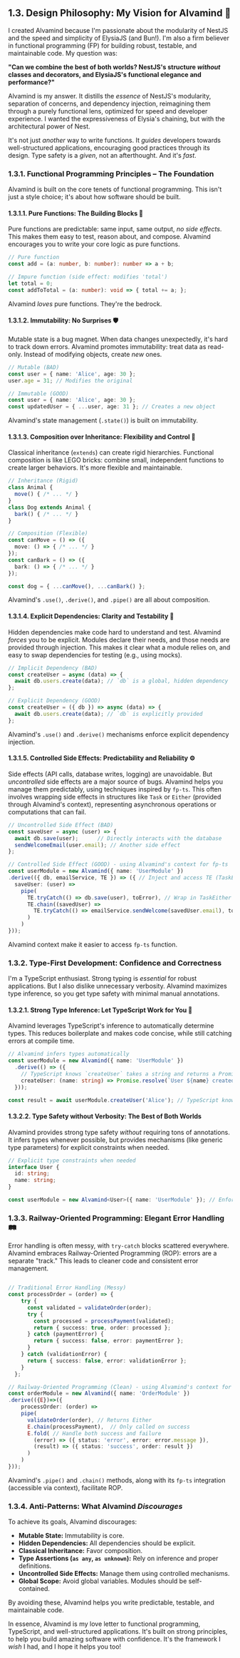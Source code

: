 ## 1.3. Design Philosophy: My Vision for Alvamind 🧠

I created Alvamind because I'm passionate about the modularity of NestJS and the speed and simplicity of ElysiaJS (and Bun!). I'm also a firm believer in functional programming (FP) for building robust, testable, and maintainable code. My question was:

**"Can we combine the best of both worlds?  NestJS's structure *without* classes and decorators, and ElysiaJS's functional elegance and performance?"**

Alvamind is my answer. It distills the *essence* of NestJS's modularity, separation of concerns, and dependency injection, reimagining them through a purely functional lens, optimized for speed and developer experience. I wanted the expressiveness of Elysia's chaining, but with the architectural power of Nest.

It's not just *another* way to write functions. It *guides* developers towards well-structured applications, encouraging good practices through its design. Type safety is a *given*, not an afterthought. And it's *fast*.

### 1.3.1. Functional Programming Principles – The Foundation

Alvamind is built on the core tenets of functional programming. This isn't just a style choice; it's about how software should be built.

#### 1.3.1.1. Pure Functions: The Building Blocks 🧱

Pure functions are predictable: same input, same output, *no side effects*. This makes them easy to test, reason about, and compose. Alvamind encourages you to write your core logic as pure functions.

```typescript
// Pure function
const add = (a: number, b: number): number => a + b;

// Impure function (side effect: modifies 'total')
let total = 0;
const addToTotal = (a: number): void => { total += a; };
```

Alvamind *loves* pure functions. They're the bedrock.

#### 1.3.1.2. Immutability: No Surprises 🛡️

Mutable state is a bug magnet. When data changes unexpectedly, it's hard to track down errors. Alvamind promotes immutability: treat data as read-only. Instead of modifying objects, create *new* ones.

```typescript
// Mutable (BAD)
const user = { name: 'Alice', age: 30 };
user.age = 31; // Modifies the original

// Immutable (GOOD)
const user = { name: 'Alice', age: 30 };
const updatedUser = { ...user, age: 31 }; // Creates a new object
```

Alvamind's state management (`.state()`) is built on immutability.

#### 1.3.1.3. Composition over Inheritance: Flexibility and Control 🧩

Classical inheritance (`extends`) can create rigid hierarchies. Functional composition is like LEGO bricks: combine small, independent functions to create larger behaviors. It's more flexible and maintainable.

```typescript
// Inheritance (Rigid)
class Animal {
  move() { /* ... */ }
}
class Dog extends Animal {
  bark() { /* ... */ }
}

// Composition (Flexible)
const canMove = () => ({
  move: () => { /* ... */ }
});
const canBark = () => ({
  bark: () => { /* ... */ }
});

const dog = { ...canMove(), ...canBark() };
```

Alvamind's `.use()`, `.derive()`, and `.pipe()` are all about composition.

#### 1.3.1.4. Explicit Dependencies: Clarity and Testability 💉

Hidden dependencies make code hard to understand and test. Alvamind *forces* you to be explicit. Modules declare their needs, and those needs are provided through injection. This makes it clear what a module relies on, and easy to swap dependencies for testing (e.g., using mocks).

```typescript
// Implicit Dependency (BAD)
const createUser = async (data) => {
  await db.users.create(data); // `db` is a global, hidden dependency
};

// Explicit Dependency (GOOD)
const createUser = ({ db }) => async (data) => {
  await db.users.create(data); // `db` is explicitly provided
};
```

Alvamind's `.use()` and `.derive()` mechanisms enforce explicit dependency injection.

#### 1.3.1.5. Controlled Side Effects: Predictability and Reliability ⚙️

Side effects (API calls, database writes, logging) are unavoidable. But *uncontrolled* side effects are a major source of bugs. Alvamind helps you manage them predictably, using techniques inspired by `fp-ts`. This often involves wrapping side effects in structures like `Task` or `Either` (provided through Alvamind's context), representing asynchronous operations or computations that can fail.

```typescript
// Uncontrolled Side Effect (BAD)
const saveUser = async (user) => {
  await db.save(user);      // Directly interacts with the database
  sendWelcomeEmail(user.email); // Another side effect
};

// Controlled Side Effect (GOOD) - using Alvamind's context for fp-ts
const userModule = new Alvamind({ name: 'UserModule' })
.derive(({ db, emailService, TE }) => ({ // Inject and access TE (TaskEither)
  saveUser: (user) =>
    pipe(
      TE.tryCatch(() => db.save(user), toError), // Wrap in TaskEither
      TE.chain((savedUser) =>
        TE.tryCatch(() => emailService.sendWelcome(savedUser.email), toError)
      )
    )
}));
```
Alvamind context make it easier to access `fp-ts` function.

### 1.3.2. Type-First Development: Confidence and Correctness

I'm a TypeScript enthusiast. Strong typing is *essential* for robust applications. But I also dislike unnecessary verbosity. Alvamind maximizes type inference, so you get type safety with minimal manual annotations.

#### 1.3.2.1. Strong Type Inference: Let TypeScript Work for You 🦾

Alvamind leverages TypeScript's inference to automatically determine types. This reduces boilerplate and makes code concise, while still catching errors at compile time.

```typescript
// Alvamind infers types automatically
const userModule = new Alvamind({ name: 'UserModule' })
  .derive(() => ({
    // TypeScript knows `createUser` takes a string and returns a Promise<string>
    createUser: (name: string) => Promise.resolve(`User ${name} created`)
  }));

const result = await userModule.createUser('Alice'); // TypeScript knows `result` is a string
```

#### 1.3.2.2. Type Safety without Verbosity: The Best of Both Worlds

Alvamind provides strong type safety *without* requiring tons of annotations. It infers types whenever possible, but provides mechanisms (like generic type parameters) for explicit constraints when needed.

```typescript
// Explicit type constraints when needed
interface User {
  id: string;
  name: string;
}

const userModule = new Alvamind<User>({ name: 'UserModule' }); // Enforce User type
```

### 1.3.3. Railway-Oriented Programming: Elegant Error Handling 🛤️

Error handling is often messy, with `try-catch` blocks scattered everywhere. Alvamind embraces Railway-Oriented Programming (ROP): errors are a separate "track." This leads to cleaner code and consistent error management.

```typescript

// Traditional Error Handling (Messy)
const processOrder = (order) => {
    try {
      const validated = validateOrder(order);
      try {
        const processed = processPayment(validated);
        return { success: true, order: processed };
      } catch (paymentError) {
        return { success: false, error: paymentError };
      }
    } catch (validationError) {
      return { success: false, error: validationError };
    }
  };

// Railway-Oriented Programming (Clean) - using Alvamind's context for fp-ts
const orderModule = new Alvamind({ name: 'OrderModule' })
.derive(({E})=>({
    processOrder: (order) =>
    pipe(
      validateOrder(order), // Returns Either
      E.chain(processPayment),  // Only called on success
      E.fold( // Handle both success and failure
        (error) => ({ status: 'error', error: error.message }),
        (result) => ({ status: 'success', order: result })
      )
    )
}));
```

Alvamind's `.pipe()` and `.chain()` methods, along with its `fp-ts` integration (accessible via context), facilitate ROP.

### 1.3.4. Anti-Patterns: What Alvamind *Discourages*

To achieve its goals, Alvamind discourages:

*   **Mutable State:** Immutability is core.
*   **Hidden Dependencies:** All dependencies should be explicit.
*   **Classical Inheritance:** Favor composition.
*   **Type Assertions (`as any`, `as unknown`):** Rely on inference and proper definitions.
*   **Uncontrolled Side Effects:** Manage them using controlled mechanisms.
*   **Global Scope:** Avoid global variables. Modules should be self-contained.

By avoiding these, Alvamind helps you write predictable, testable, and maintainable code.

In essence, Alvamind is my love letter to functional programming, TypeScript, and well-structured applications. It's built on strong principles, to help you build amazing software with confidence. It's the framework I *wish* I had, and I hope it helps you too!
